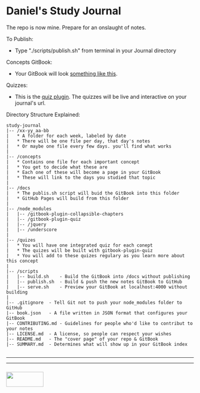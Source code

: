 # Daniel's Study Journal

The repo is now mine. Prepare for an onslaught of notes.

To Publish:  
* Type "./scripts/publish.sh" from terminal in your Journal directory

Concepts GitBook:
* Your GitBook will look [something like this](https://elewa-academy.github.io/study-journal-template/).

Quizzes:
* This is the [quiz plugin](https://github.com/chudaol/gitbook-plugin-quiz). The quizzes will be live and interactive on your journal's url.

Directory Structure Explained:
```
study-journal
|-- /xx-yy_aa-bb
|   * A folder for each week, labeled by date
|   * There will be one file per day, that day's notes
|   * Or maybe one file every few days. you'll find what works
|
|-- /concepts
|   * Contains one file for each important concept
|   * You get to decide what these are
|   * Each one of these will become a page in your GitBook
|   * These will link to the days you studied that topic
|
|-- /docs
|   * The publis.sh script will buid the GitBook into this folder
|   * GitHub Pages will build from this folder
|
|-- /node_modules
|   |-- /gitbook-plugin-collapsible-chapters
|   |-- /gitbook-plugin-quiz
|   |-- /jquery
|   |-- /underscore
|
|-- /quizes
|   * You will have one integrated quiz for each conept
|   * The quizes will be built with gitbook-plugin-quiz
|   * You will add to these quizes regulary as you learn more about this concept
|
|-- /scripts
|   |-- build.sh    - Build the GitBook into /docs without publishing
|   |-- publish.sh  - Build & push the new notes GitBook to GitHub
|   |-- serve.sh    - Preview your GitBook at localhost:4000 without building
|
|-- .gitignore  - Tell Git not to push your node_modules folder to GitHub
|-- book.json   - A file written in JSON format that configures your GitBook
|-- CONTRIBUTING.md - Guidelines for people who'd like to contribut to your notes
|-- LICENSE.md  - A license, so people can respect your wishes
|-- README.md   - The "cover page" of your repo & GitBook
|-- SUMMARY.md  - Determines what will show up in your GitBook index


```


___
___
### <a href="http://elewa.education/blog" target="_blank"><img src="https://user-images.githubusercontent.com/18554853/34921062-506450ae-f97d-11e7-875f-6feeb26ad72d.png" width="100" height="40"/></a>
